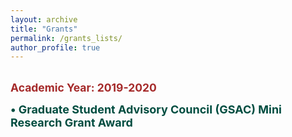 ```yaml
---
layout: archive
title: "Grants"
permalink: /grants_lists/
author_profile: true
---
```

<br/>
<span style="font-size:1.25em; color:brown;"><b>Academic Year: 2019-2020</b></span> 

<span style="color:black; font-size:1.1em"><b><font color="#004D40" size="4">• Graduate Student Advisory Council (GSAC) Mini Research Grant Award</font></b></span><br/>
